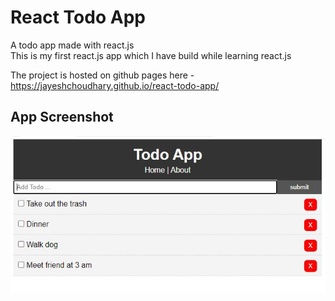 # React Todo App

A todo app made with react.js  
This is my first react.js app which I have build while learning react.js  

The project is hosted on github pages here - https://jayeshchoudhary.github.io/react-todo-app/

## App Screenshot
![App Screenshot](https://github.com/jayeshchoudhary/react-todo-app/blob/gh-pages/screenshot_app.JPG)
